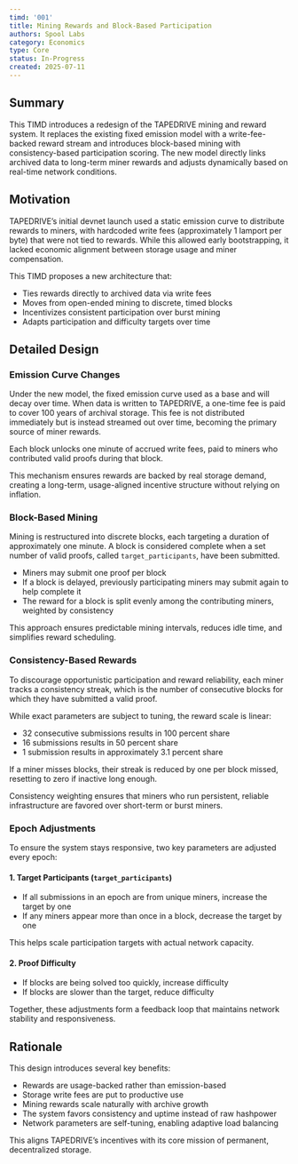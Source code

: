 ```yaml
---
timd: '001'
title: Mining Rewards and Block-Based Participation
authors: Spool Labs
category: Economics
type: Core
status: In-Progress
created: 2025-07-11
---
```


## Summary

This TIMD introduces a redesign of the TAPEDRIVE mining and reward system. It replaces the existing fixed emission model with a write-fee-backed reward stream and introduces block-based mining with consistency-based participation scoring. The new model directly links archived data to long-term miner rewards and adjusts dynamically based on real-time network conditions.

## Motivation

TAPEDRIVE’s initial devnet launch used a static emission curve to distribute rewards to miners, with hardcoded write fees (approximately 1 lamport per byte) that were not tied to rewards. While this allowed early bootstrapping, it lacked economic alignment between storage usage and miner compensation.

This TIMD proposes a new architecture that:

- Ties rewards directly to archived data via write fees
- Moves from open-ended mining to discrete, timed blocks
- Incentivizes consistent participation over burst mining
- Adapts participation and difficulty targets over time

## Detailed Design

### Emission Curve Changes

Under the new model, the fixed emission curve used as a base and will decay over time. When data is written to TAPEDRIVE, a one-time fee is paid to cover 100 years of archival storage. This fee is not distributed immediately but is instead streamed out over time, becoming the primary source of miner rewards.

Each block unlocks one minute of accrued write fees, paid to miners who contributed valid proofs during that block.

This mechanism ensures rewards are backed by real storage demand, creating a long-term, usage-aligned incentive structure without relying on inflation.

### Block-Based Mining

Mining is restructured into discrete blocks, each targeting a duration of approximately one minute. A block is considered complete when a set number of valid proofs, called `target_participants`, have been submitted.

- Miners may submit one proof per block
- If a block is delayed, previously participating miners may submit again to help complete it
- The reward for a block is split evenly among the contributing miners, weighted by consistency

This approach ensures predictable mining intervals, reduces idle time, and simplifies reward scheduling.

### Consistency-Based Rewards

To discourage opportunistic participation and reward reliability, each miner tracks a consistency streak, which is the number of consecutive blocks for which they have submitted a valid proof.

While exact parameters are subject to tuning, the reward scale is linear:

- 32 consecutive submissions results in 100 percent share
- 16 submissions results in 50 percent share
- 1 submission results in approximately 3.1 percent share

If a miner misses blocks, their streak is reduced by one per block missed, resetting to zero if inactive long enough.

Consistency weighting ensures that miners who run persistent, reliable infrastructure are favored over short-term or burst miners.

### Epoch Adjustments

To ensure the system stays responsive, two key parameters are adjusted every epoch:

#### 1. Target Participants (`target_participants`)

- If all submissions in an epoch are from unique miners, increase the target by one
- If any miners appear more than once in a block, decrease the target by one

This helps scale participation targets with actual network capacity.

#### 2. Proof Difficulty

- If blocks are being solved too quickly, increase difficulty
- If blocks are slower than the target, reduce difficulty

Together, these adjustments form a feedback loop that maintains network stability and responsiveness.

## Rationale

This design introduces several key benefits:

- Rewards are usage-backed rather than emission-based
- Storage write fees are put to productive use
- Mining rewards scale naturally with archive growth
- The system favors consistency and uptime instead of raw hashpower
- Network parameters are self-tuning, enabling adaptive load balancing

This aligns TAPEDRIVE’s incentives with its core mission of permanent, decentralized storage.

